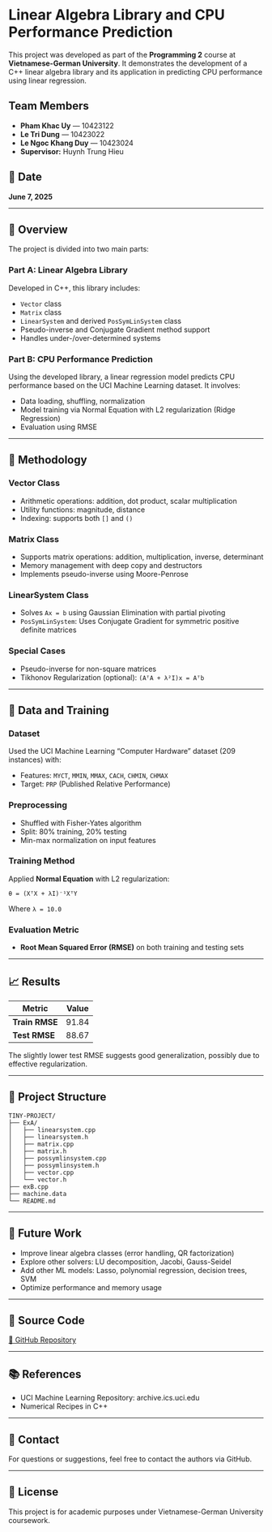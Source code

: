 # Linear Algebra Library and CPU Performance Prediction

This project was developed as part of the **Programming 2** course at **Vietnamese-German University**. It demonstrates the development of a C++ linear algebra library and its application in predicting CPU performance using linear regression.

## Team Members

- **Pham Khac Uy** — 10423122  
- **Le Tri Dung** — 10423022  
- **Le Ngoc Khang Duy** — 10423024  
- **Supervisor:** Huynh Trung Hieu

## 📅 Date

**June 7, 2025**

---

## 📌 Overview

The project is divided into two main parts:

### Part A: Linear Algebra Library

Developed in C++, this library includes:

- `Vector` class
- `Matrix` class
- `LinearSystem` and derived `PosSymLinSystem` class
- Pseudo-inverse and Conjugate Gradient method support
- Handles under-/over-determined systems

### Part B: CPU Performance Prediction

Using the developed library, a linear regression model predicts CPU performance based on the UCI Machine Learning dataset. It involves:

- Data loading, shuffling, normalization
- Model training via Normal Equation with L2 regularization (Ridge Regression)
- Evaluation using RMSE

---

## 🧠 Methodology

### Vector Class

- Arithmetic operations: addition, dot product, scalar multiplication
- Utility functions: magnitude, distance
- Indexing: supports both `[]` and `()`

### Matrix Class

- Supports matrix operations: addition, multiplication, inverse, determinant
- Memory management with deep copy and destructors
- Implements pseudo-inverse using Moore-Penrose

### LinearSystem Class

- Solves `Ax = b` using Gaussian Elimination with partial pivoting
- `PosSymLinSystem`: Uses Conjugate Gradient for symmetric positive definite matrices

### Special Cases

- Pseudo-inverse for non-square matrices
- Tikhonov Regularization (optional): `(AᵀA + λ²I)x = Aᵀb`

---

## 🧪 Data and Training

### Dataset

Used the UCI Machine Learning “Computer Hardware” dataset (209 instances) with:

- Features: `MYCT`, `MMIN`, `MMAX`, `CACH`, `CHMIN`, `CHMAX`
- Target: `PRP` (Published Relative Performance)

### Preprocessing

- Shuffled with Fisher-Yates algorithm
- Split: 80% training, 20% testing
- Min-max normalization on input features

### Training Method

Applied **Normal Equation** with L2 regularization:

```
θ = (XᵀX + λI)⁻¹XᵀY
```

Where `λ = 10.0`

### Evaluation Metric

- **Root Mean Squared Error (RMSE)** on both training and testing sets

---

## 📈 Results

| Metric           | Value     |
|------------------|-----------|
| **Train RMSE**   | 91.84     |
| **Test RMSE**    | 88.67     |

The slightly lower test RMSE suggests good generalization, possibly due to effective regularization.

---

## 📁 Project Structure

```
TINY-PROJECT/
├── ExA/
│   ├── linearsystem.cpp
│   ├── linearsystem.h
│   ├── matrix.cpp
│   ├── matrix.h
│   ├── possymlinsystem.cpp
│   ├── possymlinsystem.h
│   ├── vector.cpp
│   └── vector.h
├── exB.cpp
├── machine.data
└── README.md
```

---

## 🔮 Future Work

- Improve linear algebra classes (error handling, QR factorization)
- Explore other solvers: LU decomposition, Jacobi, Gauss-Seidel
- Add other ML models: Lasso, polynomial regression, decision trees, SVM
- Optimize performance and memory usage

---

## 📂 Source Code

[🔗 GitHub Repository](https://github.com/mrsuero/Tiny-project)

---

## 📚 References

- UCI Machine Learning Repository: archive.ics.uci.edu
- Numerical Recipes in C++

---

## 👥 Contact

For questions or suggestions, feel free to contact the authors via GitHub.

---

## 📜 License

This project is for academic purposes under Vietnamese-German University coursework.